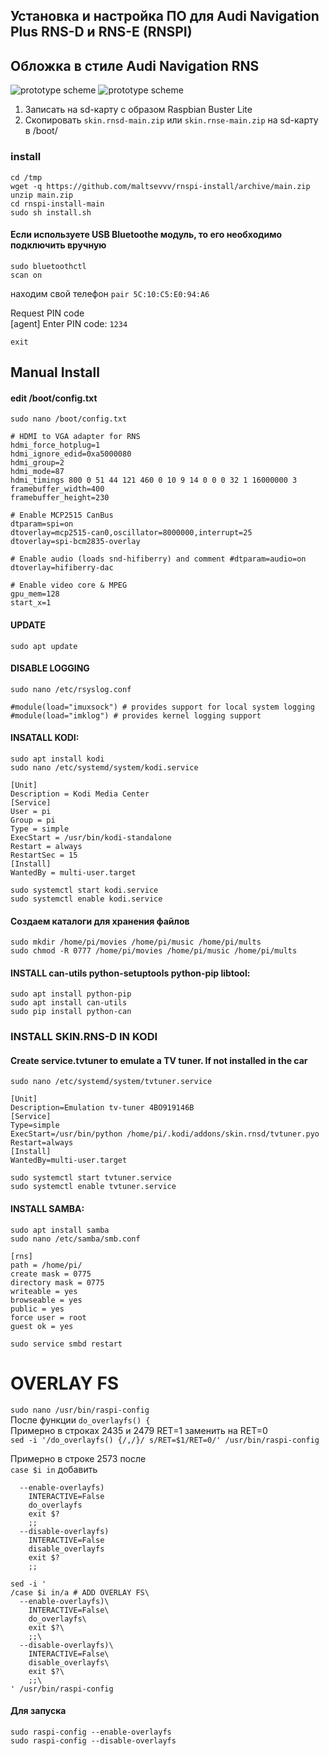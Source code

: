 ## Установка и настройка ПО для Audi Navigation Plus RNS-D и RNS-E (RNSPI)

## Обложка в стиле Audi Navigation RNS
![prototype scheme](https://github.com/maltsevvv/skin.rnsd/blob/main/img/rnsd.png)
![prototype scheme](https://github.com/maltsevvv/skin.rnsd/blob/main/img/rnse.png)


1. Записать на sd-карту с образом Raspbian Buster Lite
2. Cкопировать `skin.rnsd-main.zip` или `skin.rnse-main.zip` на sd-карту в /boot/

### install
`cd /tmp`  
`wget -q https://github.com/maltsevvv/rnspi-install/archive/main.zip`  
`unzip main.zip`  
`cd rnspi-install-main`  
`sudo sh install.sh`


#### Если используете USB Bluetoothe модуль, то его необходимо подключить вручную
`sudo bluetoothctl`  
`scan on`

находим свой телефон
`pair 5C:10:C5:E0:94:A6`  

Request PIN code  
[agent] Enter PIN code: `1234`  

`exit`



## Manual Install
#### edit /boot/config.txt  
`sudo nano /boot/config.txt`
```
# HDMI to VGA adapter for RNS
hdmi_force_hotplug=1
hdmi_ignore_edid=0xa5000080
hdmi_group=2
hdmi_mode=87
hdmi_timings 800 0 51 44 121 460 0 10 9 14 0 0 0 32 1 16000000 3
framebuffer_width=400
framebuffer_height=230

# Enable MCP2515 CanBus
dtparam=spi=on
dtoverlay=mcp2515-can0,oscillator=8000000,interrupt=25
dtoverlay=spi-bcm2835-overlay

# Enable audio (loads snd-hifiberry) and comment #dtparam=audio=on
dtoverlay=hifiberry-dac

# Enable video core & MPEG
gpu_mem=128
start_x=1
```

#### UPDATE
`sudo apt update`
#### DISABLE LOGGING
`sudo nano /etc/rsyslog.conf`
```
#module(load="imuxsock") # provides support for local system logging
#module(load="imklog") # provides kernel logging support
```
#### INSATALL KODI:
`sudo apt install kodi`  
`sudo nano /etc/systemd/system/kodi.service`
```
[Unit]
Description = Kodi Media Center
[Service]
User = pi
Group = pi
Type = simple
ExecStart = /usr/bin/kodi-standalone
Restart = always
RestartSec = 15
[Install]
WantedBy = multi-user.target
```
`sudo systemctl start kodi.service`  
`sudo systemctl enable kodi.service`


#### Создаем каталоги для хранения файлов
`sudo mkdir /home/pi/movies /home/pi/music /home/pi/mults`  
`sudo chmod -R 0777 /home/pi/movies /home/pi/music /home/pi/mults`


#### INSTALL can-utils python-setuptools python-pip libtool:
`sudo apt install python-pip`  
`sudo apt install can-utils`  
`sudo pip install python-can`  

### INSTALL SKIN.RNS-D IN KODI

#### Create service.tvtuner to emulate a TV tuner. If not installed in the car
`sudo nano /etc/systemd/system/tvtuner.service`
```
[Unit]
Description=Emulation tv-tuner 4BO919146B
[Service]
Type=simple
ExecStart=/usr/bin/python /home/pi/.kodi/addons/skin.rnsd/tvtuner.pyo
Restart=always
[Install]
WantedBy=multi-user.target
```
`sudo systemctl start tvtuner.service`  
`sudo systemctl enable tvtuner.service`  

#### INSTALL SAMBA:
`sudo apt install samba`  
`sudo nano /etc/samba/smb.conf`
```
[rns]
path = /home/pi/
create mask = 0775
directory mask = 0775
writeable = yes
browseable = yes
public = yes
force user = root
guest ok = yes
```
`sudo service smbd restart`  


# OVERLAY FS  
`sudo nano /usr/bin/raspi-config`  
После функции `do_overlayfs() {`  
Примерно в строках 2435 и 2479 RET=1 заменить на RET=0  
`sed -i '/do_overlayfs() {/,/}/ s/RET=$1/RET=0/' /usr/bin/raspi-config`  

Примерно в строке 2573 после  
`case $i in` добавить  
```
  --enable-overlayfs)
    INTERACTIVE=False
    do_overlayfs
    exit $?
    ;;
  --disable-overlayfs)
    INTERACTIVE=False
    disable_overlayfs
    exit $?
    ;;
```
```
sed -i '
/case $i in/a # ADD OVERLAY FS\
  --enable-overlayfs)\
    INTERACTIVE=False\
    do_overlayfs\
    exit $?\
    ;;\
  --disable-overlayfs)\
    INTERACTIVE=False\
    disable_overlayfs\
    exit $?\
    ;;\
' /usr/bin/raspi-config
```
#### Для запуска
`sudo raspi-config --enable-overlayfs`  
`sudo raspi-config --disable-overlayfs`
